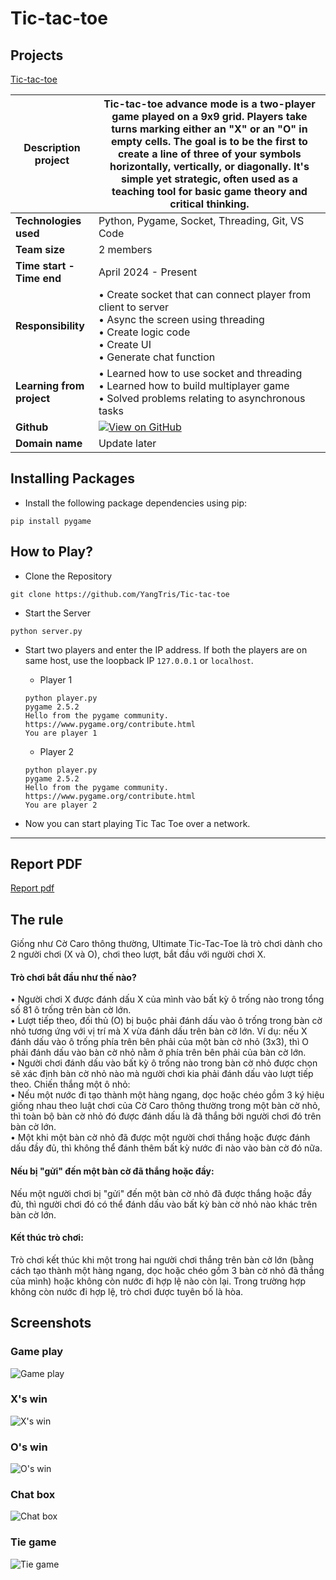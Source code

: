 # Tic-tac-toe

## Projects

[Tic-tac-toe](https://github.com/YangTris/Tic-tac-toe)

| **Description project**   | Tic-tac-toe advance mode is a two-player game played on a 9x9 grid. Players take turns marking either an "X" or an "O" in empty cells. The goal is to be the first to create a line of three of your symbols horizontally, vertically, or diagonally. It's simple yet strategic, often used as a teaching tool for basic game theory and critical thinking. |
| ------------------------- | ----------------------------------------------------------------------------------------------------------------------------------------------------------------------------------------------------------------------------------------------------------------------------------------------------------------------------------------------------------- |
| **Technologies used**     | Python, Pygame, Socket, Threading, Git, VS Code                                                                                                                                                                                                                                                                                                             |
| **Team size**             | 2 members                                                                                                                                                                                                                                                                                                                                                   |
| **Time start - Time end** | April 2024 - Present                                                                                                                                                                                                                                                                                                                                        |
| **Responsibility**        | • Create socket that can connect player from client to server <br> • Async the screen using threading <br> • Create logic code <br> • Create UI <br> • Generate chat function                                                                                                                                                                               |
| **Learning from project** | • Learned how to use socket and threading <br> • Learned how to build multiplayer game <br> • Solved problems relating to asynchronous tasks                                                                                                                                                                                                                |
| **Github**                | [![View on GitHub](https://img.shields.io/badge/GitHub-View_on_GitHub-blue?logo=GitHub)](https://github.com/YangTris/Tic-tac-toe)                                                                                                                                                                                                                           |
| **Domain name**           | Update later                                                                                                                                                                                                                                                                                                                                                |

## Installing Packages

- Install the following package dependencies using pip:

```
pip install pygame
```

## How to Play?

- Clone the Repository

```
git clone https://github.com/YangTris/Tic-tac-toe
```

- Start the Server

```
python server.py
```

- Start two players and enter the IP address. If both the players are on same host, use the loopback IP `127.0.0.1` or `localhost`.

  - Player 1

  ```
  python player.py
  pygame 2.5.2
  Hello from the pygame community. https://www.pygame.org/contribute.html
  You are player 1
  ```

  - Player 2

  ```
  python player.py
  pygame 2.5.2
  Hello from the pygame community. https://www.pygame.org/contribute.html
  You are player 2
  ```

- Now you can start playing Tic Tac Toe over a network.

---

## Report PDF

[Report pdf](ReportOSSD.pdf)

## The rule

Giống như Cờ Caro thông thường, Ultimate Tic-Tac-Toe là trò chơi dành cho 2 người chơi
(X và O), chơi theo lượt, bắt đầu với người chơi X. <br>

#### Trò chơi bắt đầu như thế nào? <br>

• Người chơi X được đánh dấu X của mình vào bất kỳ ô trống nào trong tổng số 81 ô trống
trên bàn cờ lớn. <br>
• Lượt tiếp theo, đối thủ (O) bị buộc phải đánh dấu vào ô trống trong bàn cờ nhỏ tương ứng
với vị trí mà X vừa đánh dấu trên bàn cờ lớn. Ví dụ: nếu X đánh dấu vào ô trống phía
trên bên phải của một bàn cờ nhỏ (3x3), thì O phải đánh dấu vào bàn cờ nhỏ nằm ở phía
trên bên phải của bàn cờ lớn. <br>
• Người chơi đánh dấu vào bất kỳ ô trống nào trong bàn cờ nhỏ được chọn sẽ xác định bàn
cờ nhỏ nào mà người chơi kia phải đánh dấu vào lượt tiếp theo.
Chiến thắng một ô nhỏ: <br>
• Nếu một nước đi tạo thành một hàng ngang, dọc hoặc chéo gồm 3 ký hiệu giống nhau theo
luật chơi của Cờ Caro thông thường trong một bàn cờ nhỏ, thì toàn bộ bàn cờ nhỏ đó được
đánh dấu là đã thắng bởi người chơi đó trên bàn cờ lớn. <br>
• Một khi một bàn cờ nhỏ đã được một người chơi thắng hoặc được đánh dấu đầy đủ, thì
không thể đánh thêm bất kỳ nước đi nào vào bàn cờ đó nữa. <br>

#### Nếu bị "gửi" đến một bàn cờ đã thắng hoặc đầy: <br>

Nếu một người chơi bị "gửi" đến một bàn cờ nhỏ đã được thắng hoặc đầy đủ, thì người chơi đó
có thể đánh dấu vào bất kỳ bàn cờ nhỏ nào khác trên bàn cờ lớn. <br>

#### Kết thúc trò chơi: <br>

Trò chơi kết thúc khi một trong hai người chơi thắng trên bàn cờ lớn (bằng cách tạo thành một
hàng ngang, dọc hoặc chéo gồm 3 bàn cờ nhỏ đã thắng của mình) hoặc không còn nước đi hợp
lệ nào còn lại. Trong trường hợp không còn nước đi hợp lệ, trò chơi được tuyên bố là hòa. <br>

## Screenshots

### Game play

![Game play](images/gameplay.png)

### X's win

![X's win](images/player1.png)

### O's win

![O's win](images/player2.png)

### Chat box

![Chat box](images/chatbox.png)

### Tie game

![Tie game](images/tiegame.jpg)
